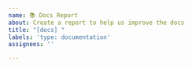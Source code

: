 ```yaml
---
name: 📚 Docs Report
about: Create a report to help us improve the docs
title: "[docs] "
labels: 'type: documentation'
assignees: ''

---
```

